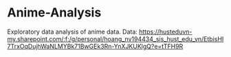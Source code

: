 # Anime-Analysis
Exploratory data analysis of anime data.
Data: https://husteduvn-my.sharepoint.com/:f:/g/personal/hoang_nv194434_sis_hust_edu_vn/EtbisHI7TrxOqDujhWaNLMYBk71BwGEk3Rn-YnXJKUKlgQ?e=tTFH9R
